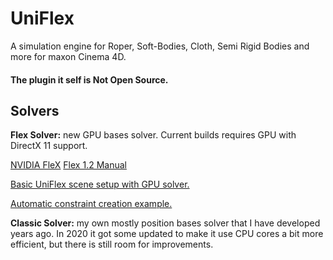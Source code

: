 # UniFlex
A simulation engine for Roper, Soft-Bodies, Cloth, Semi Rigid Bodies and more for maxon Cinema 4D.

#### The plugin it self is Not Open Source.

## Solvers

__Flex Solver:__ new GPU bases solver. Current builds requires GPU with DirectX 11 support.

[NVIDIA FleX](https://developer.nvidia.com/flex)  [Flex 1.2 Manual](https://gameworksdocs.nvidia.com/FleX/1.2/lib_docs/manual.html#introduction)

[Basic UniFlex scene setup with GPU solver.](https://vimeo.com/427139091)

[Automatic constraint creation example.](https://vimeo.com/427399496)


__Classic Solver:__ my own mostly position bases solver that I have developed years ago. In 2020 it got some updated to make it use CPU cores a bit more efficient, but there is still room for improvements.   
